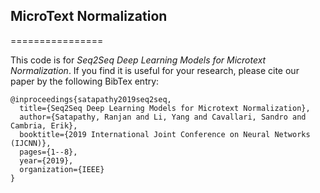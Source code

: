 
## MicroText Normalization


================

This code is for *Seq2Seq Deep Learning Models for Microtext Normalization*. If you find it is useful for your research, please cite our paper by the following BibTex entry:



```
@inproceedings{satapathy2019seq2seq,
  title={Seq2Seq Deep Learning Models for Microtext Normalization},
  author={Satapathy, Ranjan and Li, Yang and Cavallari, Sandro and Cambria, Erik},
  booktitle={2019 International Joint Conference on Neural Networks (IJCNN)},
  pages={1--8},
  year={2019},
  organization={IEEE}
}
```
